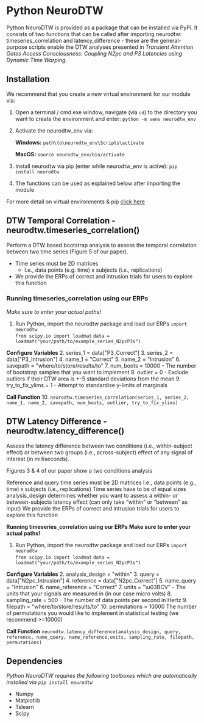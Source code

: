# Python NeuroDTW

Python NeuroDTW is provided as a package that can be installed via PyPi. It consists of two functions that can be called after importing neurodtw: timeseries_correlation and latency_difference -  these are the general-purpose scripts enable the DTW analyses presented in *Transient Attention Gates Access Consciousness: Coupling N2pc and P3 Latencies using Dynamic Time Warping*.

## Installation

We recommend that you create a new virtual environment for our module via:
1. Open a terminal / cmd.exe window, navigate (via `cd`) to the directory you want to create the environment and enter:
`python -m venv neurodtw_env`
2. Activate the neurodtw_env via:

	**Windows:** `path\to\neurodtw_env\Scripts\activate`

	**MacOS:** `source neurodtw_env/bin/activate`

3. Install neurodtw via pip (enter while neurodtw_env is active):
`pip install neurodtw`
4. The functions can be used as explained below after importing the module

For more detail on virtual environments & pip [click here](https://packaging.python.org/en/latest/guides/installing-using-pip-and-virtual-environments/)


## DTW Temporal Correlation - neurodtw.timeseries_correlation()
Perform a DTW based bootstrap analysis to assess the temporal correlation between two time series (Figure 5 of our paper).
- Time series must be 2D matrices
	- I.e., data points (e.g. time) x subjects (i.e., replications)
- We provide the ERPs of correct and intrusion trials for users to explore this function

### Running timeseries_correlation using our ERPs
*Make sure to enter your actual paths!*
1. Run Python, import the neurodtw package and load our ERPs
	`import neurodtw`	
	`from scipy.io import loadmat`
	`data = loadmat("your/path/to/example_series_N2pcP3s")`

**Configure Variables**
2. series_1 = data["P3_Correct"]
3. series_2 = data["P3_Intrusion"]
4. name_1 = "Correct"
5. name_2 = "Intrusion"
6. savepath = "where/to/store/results/to"
7. num_boots = 10000
	- The number of bootstrap samples that you want to implement
8. outlier = 0
	- Exclude outliers if their DTW area is +-5 standard deviations from the mean
9. try_to_fix_ylims = 1
	- Attempt to standardise y-limits of marginals

**Call Function**
10. `neurodtw.timeseries_correlation(series_1, series_2, name_1, name_2, savepath, num_boots, outlier, try_to_fix_ylims)`

## DTW Latency Difference - neurodtw.latency_difference()
Assess the latency difference between two conditions (i.e., within-subject effect) or between two groups (i.e., across-subject) effect of any signal of interest (in milliseconds).

Figures 3 & 4 of our paper show a two conditions analysis

Reference and query time series must be 2D matrices
I.e., data points (e.g., time) x subjects (i.e., replications)
Time series have to be of equal sizes
analysis_design determines whether you want to assess a within- or between-subjects latency effect (can only take “within” or “between” as input)
We provide the ERPs of correct and intrusion trials for users to explore this function


**Running timeseries_correlation using our ERPs**
__Make sure to enter your actual paths!__
1. Run Python, import the neurodtw package and load our ERPs
`import neurodtw`	
`from scipy.io import loadmat`
`data = loadmat("your/path/to/example_series_N2pcP3s")`

**Configure Variables**
2. analysis_design = "within"
3. query = data["N2pc_Intrusion"]
4. reference = data["N2pc_Correct"]
5. name_query = "Intrusion"
6. name_reference = "Correct"
7. units = "\u03BCV"
	- The units that your signals are measured in (in our case micro volts)
8. sampling_rate = 500
	- The number of data points per second in Hertz
9. filepath = "where/to/store/results/to"
10. permutations = 10000
	The number of permutations you would like to implement in statistical testing (we recommend >=10000)

**Call Function**
`neurodtw.latency_difference(analysis_design, query, reference, name_query, name_reference,units, sampling_rate, filepath, permutations)`

## Dependencies
*Python NeuroDTW requires the following toolboxes which are automatically installed via `pip install neurodtw`*
- Numpy
- Matplotlib
- Tslearn
- Scipy